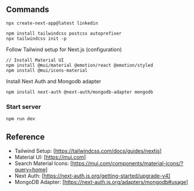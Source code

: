 ## Commands

```
npx create-next-app@latest linkedin

npm install tailwindcss postcss autoprefixer
npx tailwindcss init -p
```

Follow Tailwind setup for Next.js (configuration)

```
// Install Material UI
npm install @mui/material @emotion/react @emotion/styled
npm install @mui/icons-material
```

Install Next Auth and Mongodb adapter

```
npm install next-auth @next-auth/mongodb-adapter mongodb
```

### Start server

```
npm run dev
```

## Reference

- Tailwind Setup: [https://tailwindcss.com/docs/guides/nextjs]
- Material UI: [https://mui.com]
- Search Material Icons: [https://mui.com/components/material-icons/?query=home]
- Next Auth: [https://next-auth.js.org/getting-started/upgrade-v4]
- MongoDB Adapter: [https://next-auth.js.org/adapters/mongodb#usage]
